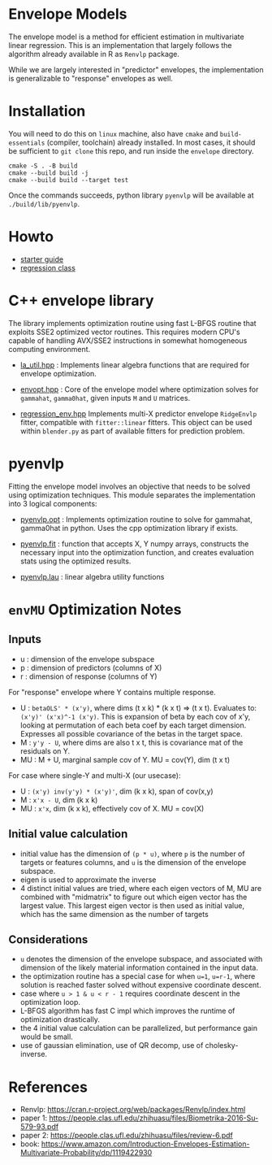 # Envelope Models

The envelope model is a method for efficient estimation in multivariate linear regression.
This is an implementation that largely follows the algorithm already available in R
as `Renvlp` package.

While we are largely interested in "predictor" envelopes, the implementation
is generalizable to "response" envelopes as well.

# Installation

You will need to do this on `linux` machine, also have `cmake` and
`build-essentials` (compiler, toolchain) already installed.
In most cases, it should be sufficient to `git clone` this repo, 
and run inside the `envelope` directory.


```
cmake -S . -B build
cmake --build build -j
cmake --build build --target test
```

Once the commands succeeds, python library `pyenvlp` will be available
at `./build/lib/pyenvlp`.

# Howto

* [starter guide](./docs/envlp01_guide.ipynb)
* [regression class](./docs/envlp02_regression.ipynb)


# C++ envelope library

The library implements optimization routine using fast L-BFGS routine that
exploits SSE2 optimized vector routines. This requires modern CPU's capable
of handling AVX/SSE2 instructions in somewhat homogeneous computing environment.

* [la_util.hpp](./cpp/include/envelope/la_util.hpp) :
    Implements linear algebra functions that are required for envelope optimization.

* [envopt.hpp](./cpp/include/envelope/envopt.hpp) :
    Core of the envelope model where optimization solves for `gammahat`, `gamma0hat`,
    given inputs `M` and `U` matrices.

* [regression_env.hpp](./cpp/include/envelope/regression_env.hpp)
    Implements multi-X predictor envelope `RidgeEnvlp` fitter, compatible with
    `fitter::linear` fitters. This object can be used within `blender.py` as
    part of available fitters for prediction problem.


# pyenvlp

Fitting the envelope model involves an objective that needs to be solved using optimization
techniques. This module separates the implementation into 3 logical components:

* [pyenvlp.opt](./python/src/pyenvlp/opt.py) :
    Implements optimization routine to solve for gammahat, gamma0hat in python.
    Uses the cpp optimization library if exists.

* [pyenvlp.fit](./python/src/pyenvlp/fit.py) :
    function that accepts X, Y numpy arrays, constructs the necessary
    input into the optimization function, and creates evaluation stats
    using the optimized results.

* [pyenvlp.lau](./python/src/pyenvlp/lau.py) :
    linear algebra utility functions


# `envMU` Optimization Notes

## Inputs

* u  : dimension of the envelope subspace
* p  : dimension of predictors (columns of X)
* r  : dimension of response (columns of Y)

For "response" envelope where Y contains multiple response.

* U  : `betaOLS' * (x'y)`, where dims (t x k) * (k x t) => (t x t).
       Evaluates to: `(x'y)' (x'x)^-1 (x'y)`.
       This is expansion of beta by each cov of x'y, looking at
       permutation of each beta coef by each target dimension. Expresses
       all possible covariance of the betas in the target space.
* M  : `y'y - U`, where dims are also t x t, this is covariance mat
       of the residuals on Y.
* MU : M + U, marginal sample cov of Y. MU = cov(Y), dim (t x t)

For case where single-Y and multi-X (our usecase):

* U  : `(x'y) inv(y'y) * (x'y)'`, dim (k x k), span of cov(x,y)
* M  : `x'x - U`, dim (k x k)
* MU : `x'x`, dim (k x k), effectively cov of X. MU = cov(X)


## Initial value calculation

* initial value has the dimension of `(p * u)`, where `p` is the number of
  targets or features columns, and `u` is the dimension of the envelope subspace.
* eigen is used to approximate the inverse
* 4 distinct initial values are tried, where each eigen vectors of M, MU
  are combined with "midmatrix" to figure out which eigen vector
  has the largest value. This largest eigen vector is then used as
  initial value, which has the same dimension as the number of targets


## Considerations

* `u` denotes the dimension of the envelope subspace, and associated with
  dimension of the likely material information contained in the input data.
* the optimization routine has a special case for when `u=1`, `u=r-1`, where solution
  is reached faster solved without expensive coordinate descent.
* case where `u > 1 & u < r - 1` requires coordinate descent in the optimization loop.
* L-BFGS algorithm has fast C impl which improves the runtime of optimization drastically.
* the 4 initial value calculation can be parallelized, but performance gain would be small.
* use of gaussian elimination, use of QR decomp, use of cholesky-inverse.


# References

* Renvlp: https://cran.r-project.org/web/packages/Renvlp/index.html
* paper 1: https://people.clas.ufl.edu/zhihuasu/files/Biometrika-2016-Su-579-93.pdf
* paper 2: https://people.clas.ufl.edu/zhihuasu/files/review-6.pdf
* book: https://www.amazon.com/Introduction-Envelopes-Estimation-Multivariate-Probability/dp/1119422930
